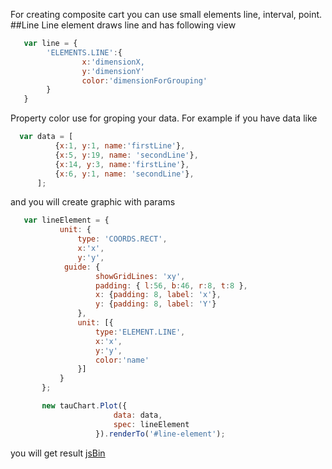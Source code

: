 For creating composite cart you can use small elements line, interval, point.
##Line
Line element draws line and has following view
```javascript
   var line = {
        'ELEMENTS.LINE':{
                x:'dimensionX,
                y:'dimensionY'
                color:'dimensionForGrouping'
        }
   }
```
Property color use for groping your data. For example if you have data like
```javascript
  var data = [
          {x:1, y:1, name:'firstLine'},
          {x:5, y:19, name: 'secondLine'},
          {x:14, y:3, name:'firstLine'},
          {x:6, y:1, name: 'secondLine'},
      ];
```
and you will create graphic with params
```javascript
   var lineElement = {
           unit: {
               type: 'COORDS.RECT',
               x:'x',
               y:'y',
            guide: {
                   showGridLines: 'xy',
                   padding: { l:56, b:46, r:8, t:8 },
                   x: {padding: 8, label: 'x'},
                   y: {padding: 8, label: 'Y'}
               },
               unit: [{
                   type:'ELEMENT.LINE',
                   x:'x',
                   y:'y',
                   color:'name'
               }]
           }
       };

       new tauChart.Plot({
                       data: data,
                       spec: lineElement
                   }).renderTo('#line-element');
```
you will get result
[jsBin](http://jsbin.com/hogoci/19/embed?output)
